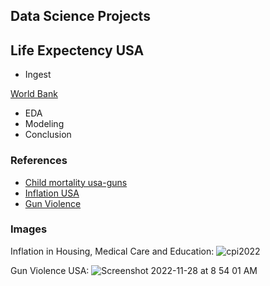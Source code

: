 ## Data Science Projects

## Life Expectency USA

* Ingest

[World Bank](https://data.worldbank.org/indicator/SP.DYN.LE00.IN)

* EDA
* Modeling
* Conclusion


### References

* [Child mortality usa-guns](https://www.kff.org/global-health-policy/issue-brief/child-and-teen-firearm-mortality-in-the-u-s-and-peer-countries/)
* [Inflation USA](https://www.aei.org/carpe-diem/chart-of-the-day-or-century-7/)
* [Gun Violence](https://www.gunviolencearchive.org/)

### Images

Inflation in Housing, Medical Care and Education:
![cpi2022](https://user-images.githubusercontent.com/58792/204293813-97122492-fc96-4d6a-ad76-3634a1711c2f.png)

Gun Violence USA:
![Screenshot 2022-11-28 at 8 54 01 AM](https://user-images.githubusercontent.com/58792/204294804-cc94e0fc-bcf1-4a84-b200-df9f4a0b4bcd.png)
